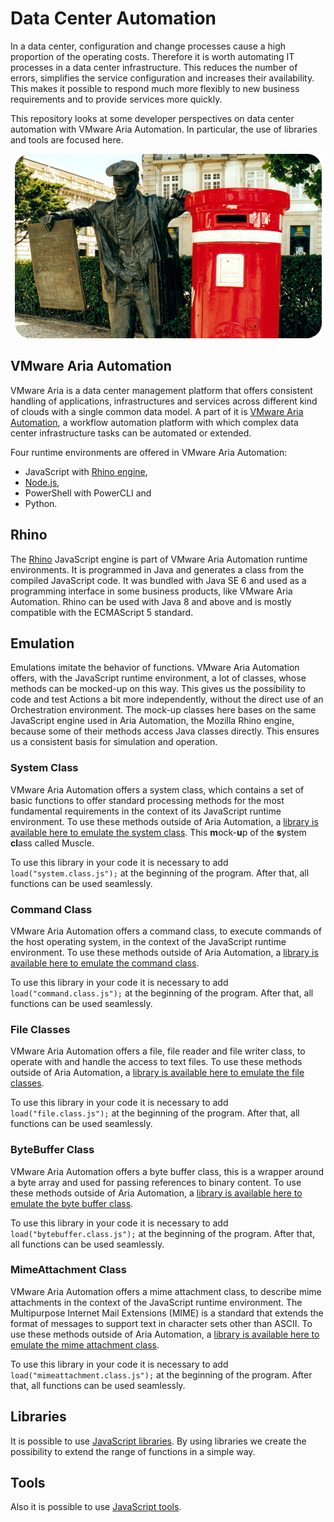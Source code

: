 # Data Center Automation

In a data center, configuration and change processes cause a high proportion of the operating costs. Therefore it is worth automating IT processes in a data center infrastructure. This reduces the number of errors, simplifies the service configuration and increases their availability. This makes it possible to respond much more flexibly to new business requirements and to provide services more quickly.

This repository looks at some developer perspectives on data center automation with VMware Aria Automation. In particular, the use of libraries and tools are focused here.

<p align="center"><img src="images/newspaperSeller.png"></p>

## VMware Aria Automation

VMware Aria is a data center management platform that offers consistent handling of applications, infrastructures and services across different kind of clouds with a single common data model. A part of it is [VMware Aria Automation](https://www.vmware.com/products/aria-automation.html), a workflow automation platform with which complex data center infrastructure tasks can be automated or extended.

Four runtime environments are offered in VMware Aria Automation:
* JavaScript with [Rhino engine](https://github.com/mozilla/rhino/),
* [Node.js](https://nodejs.org),
* PowerShell with PowerCLI and
* Python.

## Rhino

The [Rhino](https://github.com/mozilla/rhino) JavaScript engine is part of VMware Aria Automation runtime environments. It is programmed in Java and generates a class from the compiled JavaScript code. It was bundled with Java SE 6 and used as a programming interface in some business products, like VMware Aria Automation. Rhino can be used with Java 8 and above and is mostly compatible with the ECMAScript 5 standard.

## Emulation

Emulations imitate the behavior of functions. VMware Aria Automation offers, with the JavaScript runtime environment, a lot of classes, whose methods can be mocked-up on this way. This gives us the possibility to code and test Actions a bit more independently, without the direct use of an Orchestration environment. The mock-up classes here bases on the same JavaScript engine used in Aria Automation, the Mozilla Rhino engine, because some of their methods access Java classes directly. This ensures us a consistent basis for simulation and operation.

### System Class

VMware Aria Automation offers a system class, which contains a set of basic functions to offer standard processing methods for the most fundamental requirements in the context of its JavaScript runtime environment. To use these methods outside of Aria Automation, a [library is available here to emulate the system class](https://github.com/StSchnell/Data-Center-Automation/blob/main/system.class.js). This **m**ock-**u**p of the **s**ystem **cl**ass called Muscle. 

To use this library in your code it is necessary to add `load("system.class.js");` at the beginning of the program. After that, all functions can be used seamlessly.

### Command Class

VMware Aria Automation offers a command class, to execute commands of the host operating system, in the context of the JavaScript runtime environment. To use these methods outside of Aria Automation, a [library is available here to emulate the command class](https://github.com/StSchnell/Data-Center-Automation/blob/main/command.class.js).

To use this library in your code it is necessary to add `load("command.class.js");` at the beginning of the program. After that, all functions can be used seamlessly.

### File Classes

VMware Aria Automation offers a file, file reader and file writer class, to operate with and handle the access to text files. To use these methods outside of Aria Automation, a [library is available here to emulate the file classes](https://github.com/StSchnell/Data-Center-Automation/blob/main/file.class.js).

To use this library in your code it is necessary to add `load("file.class.js");` at the beginning of the program. After that, all functions can be used seamlessly.

### ByteBuffer Class

VMware Aria Automation offers a byte buffer class, this is a wrapper around a byte array and used for passing references to binary content. To use these methods outside of Aria Automation, a [library is available here to emulate the byte buffer class](https://github.com/StSchnell/Data-Center-Automation/blob/main/bytebuffer.class.js).

To use this library in your code it is necessary to add `load("bytebuffer.class.js");` at the beginning of the program. After that, all functions can be used seamlessly.

### MimeAttachment Class

VMware Aria Automation offers a mime attachment class, to describe mime attachments in the context of the JavaScript runtime environment. The Multipurpose Internet Mail Extensions (MIME) is a standard that extends the format of messages to support text in character sets other than ASCII. To use these methods outside of Aria Automation, a [library is available here to emulate the mime attachment class](https://github.com/StSchnell/Data-Center-Automation/blob/main/bytebuffer.class.js).

To use this library in your code it is necessary to add `load("mimeattachment.class.js");` at the beginning of the program. After that, all functions can be used seamlessly.

## Libraries

It is possible to use [JavaScript libraries](JavaScriptLibraries.md). By using libraries we create the possibility to extend the range of functions in a simple way.

## Tools

Also it is possible to use [JavaScript tools](JavaScriptTools.md).
